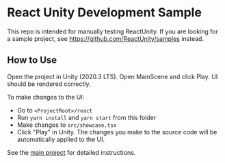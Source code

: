# React Unity Development Sample

This repo is intended for manually testing ReactUnity. If you are looking for a sample project, see https://github.com/ReactUnity/samples instead.

## How to Use

Open the project in Unity (2020.3 LTS). Open MainScene and click Play. UI should be rendered correctly.

To make changes to the UI:

- Go to `<ProjectRoot>/react`
- Run `yarn install` and `yarn start` from this folder
- Make changes to `src/showcase.tsx`
- Click "Play" in Unity. The changes you make to the source code will be automatically applied to the UI.

See the [main project](https://github.com/ReactUnity/core) for detailed instructions.
